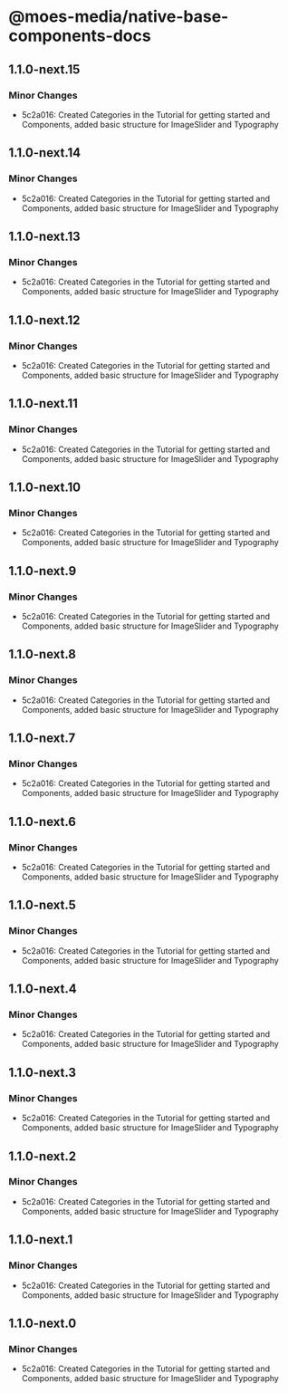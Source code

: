 # @moes-media/native-base-components-docs

## 1.1.0-next.15

### Minor Changes

- 5c2a016: Created Categories in the Tutorial for getting started and Components, added basic structure for ImageSlider and Typography

## 1.1.0-next.14

### Minor Changes

- 5c2a016: Created Categories in the Tutorial for getting started and Components, added basic structure for ImageSlider and Typography

## 1.1.0-next.13

### Minor Changes

- 5c2a016: Created Categories in the Tutorial for getting started and Components, added basic structure for ImageSlider and Typography

## 1.1.0-next.12

### Minor Changes

- 5c2a016: Created Categories in the Tutorial for getting started and Components, added basic structure for ImageSlider and Typography

## 1.1.0-next.11

### Minor Changes

- 5c2a016: Created Categories in the Tutorial for getting started and Components, added basic structure for ImageSlider and Typography

## 1.1.0-next.10

### Minor Changes

- 5c2a016: Created Categories in the Tutorial for getting started and Components, added basic structure for ImageSlider and Typography

## 1.1.0-next.9

### Minor Changes

- 5c2a016: Created Categories in the Tutorial for getting started and Components, added basic structure for ImageSlider and Typography

## 1.1.0-next.8

### Minor Changes

- 5c2a016: Created Categories in the Tutorial for getting started and Components, added basic structure for ImageSlider and Typography

## 1.1.0-next.7

### Minor Changes

- 5c2a016: Created Categories in the Tutorial for getting started and Components, added basic structure for ImageSlider and Typography

## 1.1.0-next.6

### Minor Changes

- 5c2a016: Created Categories in the Tutorial for getting started and Components, added basic structure for ImageSlider and Typography

## 1.1.0-next.5

### Minor Changes

- 5c2a016: Created Categories in the Tutorial for getting started and Components, added basic structure for ImageSlider and Typography

## 1.1.0-next.4

### Minor Changes

- 5c2a016: Created Categories in the Tutorial for getting started and Components, added basic structure for ImageSlider and Typography

## 1.1.0-next.3

### Minor Changes

- 5c2a016: Created Categories in the Tutorial for getting started and Components, added basic structure for ImageSlider and Typography

## 1.1.0-next.2

### Minor Changes

- 5c2a016: Created Categories in the Tutorial for getting started and Components, added basic structure for ImageSlider and Typography

## 1.1.0-next.1

### Minor Changes

- 5c2a016: Created Categories in the Tutorial for getting started and Components, added basic structure for ImageSlider and Typography

## 1.1.0-next.0

### Minor Changes

- 5c2a016: Created Categories in the Tutorial for getting started and Components, added basic structure for ImageSlider and Typography

